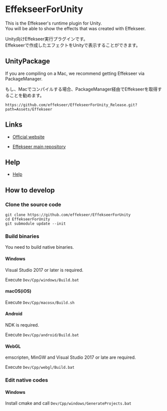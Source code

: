 ﻿# EffekseerForUnity

This is the Effekseer's runtime plugin for Unity.  
You will be able to show the effects that was created with Effekseer.  

Unity向けEffekseer実行プラグインです。  
Effekseerで作成したエフェクトをUnityで表示することができます。

## UnityPackage

If you are compiling on a Mac, we recommend getting Effekseer via PackageManager.

もし、Macでコンパイルする場合、PackageManager経由でEffekseerを取得することを勧めます。

```
https://github.com/effekseer/EffekseerForUnity_Release.git?path=Assets/Effekseer
```

## Links

- [Official website](http://effekseer.github.io)

- [Effekseer main repository](https://github.com/effekseer/Effekseer)

## Help

- [Help](https://effekseer.github.io/Help_Unity/index.html)

## How to develop

### Clone the source code

```
git clone https://github.com/effekseer/EffekseerForUnity
cd EffekseerForUnity
git submodule update --init
```

### Build binaries

You need to build native binaries.

#### Windows

Visual Studio 2017 or later is required.

Execute ``` Dev/Cpp/windows/Build.bat ```

#### macOS(iOS)

Execute ``` Dev/Cpp/macosx/Build.sh ```

#### Android

NDK is required.

Execute ``` Dev/Cpp/android/Build.bat ```

#### WebGL

emscripten, MinGW and Visual Studio 2017 or late are required.

Execute ``` Dev/Cpp/webgl/Build.bat ```

### Edit native codes

#### Windows

Install cmake and call ``` Dev/Cpp/windows/GenerateProjects.bat ```


